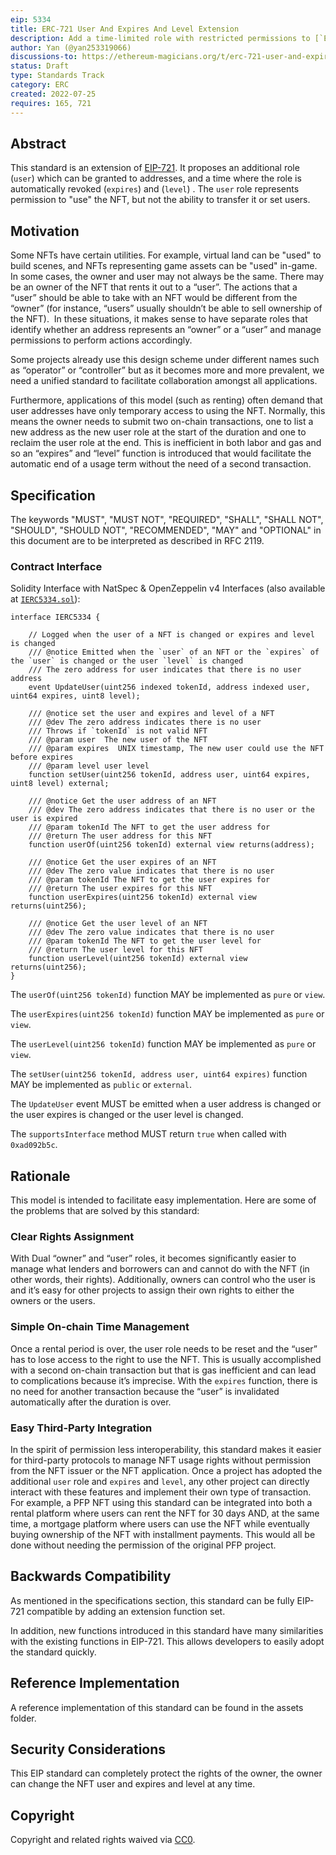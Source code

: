 ```yaml
---
eip: 5334
title: ERC-721 User And Expires And Level Extension
description: Add a time-limited role with restricted permissions to [`ERC-721`] tokens.
author: Yan (@yan253319066)
discussions-to: https://ethereum-magicians.org/t/erc-721-user-and-expires-and-level-extension/10097
status: Draft
type: Standards Track
category: ERC
created: 2022-07-25
requires: 165, 721
---
```


## Abstract

This standard is an extension of [EIP-721](./eip-721.md). It proposes an additional role (`user`) which can be granted to addresses, and a time where the role is automatically revoked (`expires`) and (`level`) . The `user` role represents permission to "use" the NFT, but not the ability to transfer it or set users.

## Motivation

Some NFTs have certain utilities. For example, virtual land can be "used" to build scenes, and NFTs representing game assets can be "used" in-game. In some cases, the owner and user may not always be the same. There may be an owner of the NFT that rents it out to a “user”. The actions that a “user” should be able to take with an NFT would be different from the “owner” (for instance, “users” usually shouldn’t be able to sell ownership of the NFT).  In these situations, it makes sense to have separate roles that identify whether an address represents an “owner” or a “user” and manage permissions to perform actions accordingly.

Some projects already use this design scheme under different names such as “operator” or “controller” but as it becomes more and more prevalent, we need a unified standard to facilitate collaboration amongst all applications.

Furthermore, applications of this model (such as renting) often demand that user addresses have only temporary access to using the NFT. Normally, this means the owner needs to submit two on-chain transactions, one to list a new address as the new user role at the start of the duration and one to reclaim the user role at the end. This is inefficient in both labor and gas and so an “expires” and “level” function is introduced that would facilitate the automatic end of a usage term without the need of a second transaction.

## Specification

The keywords "MUST", "MUST NOT", "REQUIRED", "SHALL", "SHALL NOT", "SHOULD", "SHOULD NOT", "RECOMMENDED", "MAY" and "OPTIONAL" in this document are to be interpreted as described in RFC 2119.

### Contract Interface
Solidity Interface with NatSpec & OpenZeppelin v4 Interfaces (also available at [`IERC5334.sol`](../assets/eip-5334/IERC5334.sol)):

```solidity
interface IERC5334 {

    // Logged when the user of a NFT is changed or expires and level is changed
    /// @notice Emitted when the `user` of an NFT or the `expires` of the `user` is changed or the user `level` is changed
    /// The zero address for user indicates that there is no user address
    event UpdateUser(uint256 indexed tokenId, address indexed user, uint64 expires, uint8 level);

    /// @notice set the user and expires and level of a NFT
    /// @dev The zero address indicates there is no user
    /// Throws if `tokenId` is not valid NFT
    /// @param user  The new user of the NFT
    /// @param expires  UNIX timestamp, The new user could use the NFT before expires
    /// @param level user level
    function setUser(uint256 tokenId, address user, uint64 expires, uint8 level) external;

    /// @notice Get the user address of an NFT
    /// @dev The zero address indicates that there is no user or the user is expired
    /// @param tokenId The NFT to get the user address for
    /// @return The user address for this NFT
    function userOf(uint256 tokenId) external view returns(address);

    /// @notice Get the user expires of an NFT
    /// @dev The zero value indicates that there is no user
    /// @param tokenId The NFT to get the user expires for
    /// @return The user expires for this NFT
    function userExpires(uint256 tokenId) external view returns(uint256);

    /// @notice Get the user level of an NFT
    /// @dev The zero value indicates that there is no user
    /// @param tokenId The NFT to get the user level for
    /// @return The user level for this NFT
    function userLevel(uint256 tokenId) external view returns(uint256);
}
```

The `userOf(uint256 tokenId)` function MAY be implemented as `pure` or `view`.

The `userExpires(uint256 tokenId)` function MAY be implemented as `pure` or `view`.

The `userLevel(uint256 tokenId)` function MAY be implemented as `pure` or `view`.

The `setUser(uint256 tokenId, address user, uint64 expires)` function MAY be implemented as `public` or `external`.

The `UpdateUser` event MUST be emitted when a user address is changed or the user expires is changed or the user level is changed.

The `supportsInterface` method MUST return `true` when called with `0xad092b5c`.

## Rationale

This model is intended to facilitate easy implementation. Here are some of the problems that are solved by this standard:

### Clear Rights Assignment

With Dual “owner” and “user” roles, it becomes significantly easier to manage what lenders and borrowers can and cannot do with the NFT (in other words, their rights). Additionally, owners can control who the user is and it’s easy for other projects to assign their own rights to either the owners or the users.

### Simple On-chain Time Management

Once a rental period is over, the user role needs to be reset and the “user” has to lose access to the right to use the NFT. This is usually accomplished with a second on-chain transaction but that is gas inefficient and can lead to complications because it’s imprecise. With the `expires` function, there is no need for another transaction because the “user” is invalidated automatically after the duration is over.

### Easy Third-Party Integration

In the spirit of permission less interoperability, this standard makes it easier for third-party protocols to manage NFT usage rights without permission from the NFT issuer or the NFT application. Once a project has adopted the additional `user` role and `expires` and `level`, any other project can directly interact with these features and implement their own type of transaction. For example, a PFP NFT using this standard can be integrated into both a rental platform where users can rent the NFT for 30 days AND, at the same time, a mortgage platform where users can use the NFT while eventually buying ownership of the NFT with installment payments. This would all be done without needing the permission of the original PFP project.

## Backwards Compatibility

As mentioned in the specifications section, this standard can be fully EIP-721 compatible by adding an extension function set.

In addition, new functions introduced in this standard have many similarities with the existing functions in EIP-721. This allows developers to easily adopt the standard quickly.

## Reference Implementation
A reference implementation of this standard can be found in the assets folder.
<!-- [../assets/EIP-5334/ERC5334.sol](../assets/EIP-5334/ERC5334.sol). -->

## Security Considerations

This EIP standard can completely protect the rights of the owner, the owner can change the NFT user and expires and level at any time.

## Copyright
Copyright and related rights waived via [CC0](../LICENSE.md).

